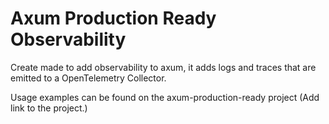 # Axum Production Ready Observability
Create made to add observability to axum, it adds logs and traces that are emitted to a OpenTelemetry Collector.

Usage examples can be found on the axum-production-ready project (Add link to the project.)